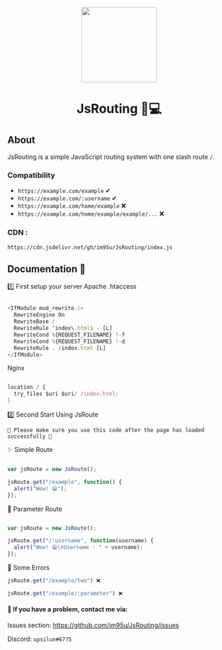 <p align="center">
  <img width="170rem" src="https://i.ibb.co/3B3tDq6/480px-Unofficial-Java-Script-logo-2-svg.jpg" />
</p>

<div align="center">
  <h1>JsRouting 📍💻</h1>
</div>

## About

JsRouting is a simple JavaScript routing system with one slash route `/`.

### Compatibility

- `https://example.com/example` ✔ 
- `https://example.com/:username` ✔ 
- `https://example.com/home/example` ❌
- `https://example.com/home/example/example/...` ❌

### CDN :

`https://cdn.jsdelivr.net/gh/im95u/JsRouting/index.js`

## Documentation 📜
1️⃣ First setup your server
Apache .htaccess

```js

<IfModule mod_rewrite.c>
  RewriteEngine On
  RewriteBase /
  RewriteRule ^index\.html$ - [L]
  RewriteCond %{REQUEST_FILENAME} !-f
  RewriteCond %{REQUEST_FILENAME} !-d
  RewriteRule . /index.html [L]
</IfModule>
```

Nginx

```js

location / {
  try_files $uri $uri/ /index.html;
}
```

2️⃣ Second Start Using JsRoute

`🔴 Please make sure you use this code after the page has loaded successfully 🔴`

✨ Simple Route

```js

var jsRoute = new JsRoute();

jsRoute.get("/example", function() {
  alert("Wow! 😁");
});
```

🎉 Parameter Route
```js

var jsRoute = new JsRoute();

jsRoute.get("/:username", function(username) {
  alert("Wow! 😁\nUsername : " + username);
});
```

📛 Some Errors

```js
jsRoute.get("/example/two") ❌
```

```js
jsRoute.get("/example/:parameter") ❌
```

#### 🤔 If you have a problem, contact me via:

Issues section: https://github.com/im95u/JsRouting/issues

Discord: `upsilun#6775`
